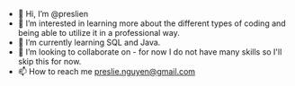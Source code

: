 - 👋 Hi, I’m @preslien
- 👀 I’m interested in learning more about the different types of coding and being able to utilize it in a professional way.
- 🌱 I’m currently learning SQL and Java.
- 💞️ I’m looking to collaborate on - for now I do not have many skills so I'll skip this for now.
- 📫 How to reach me preslie.nguyen@gmail.com

<!---
preslien/preslien is a ✨ special ✨ repository because its `README.md` (this file) appears on your GitHub profile.
You can click the Preview link to take a look at your changes.
--->
